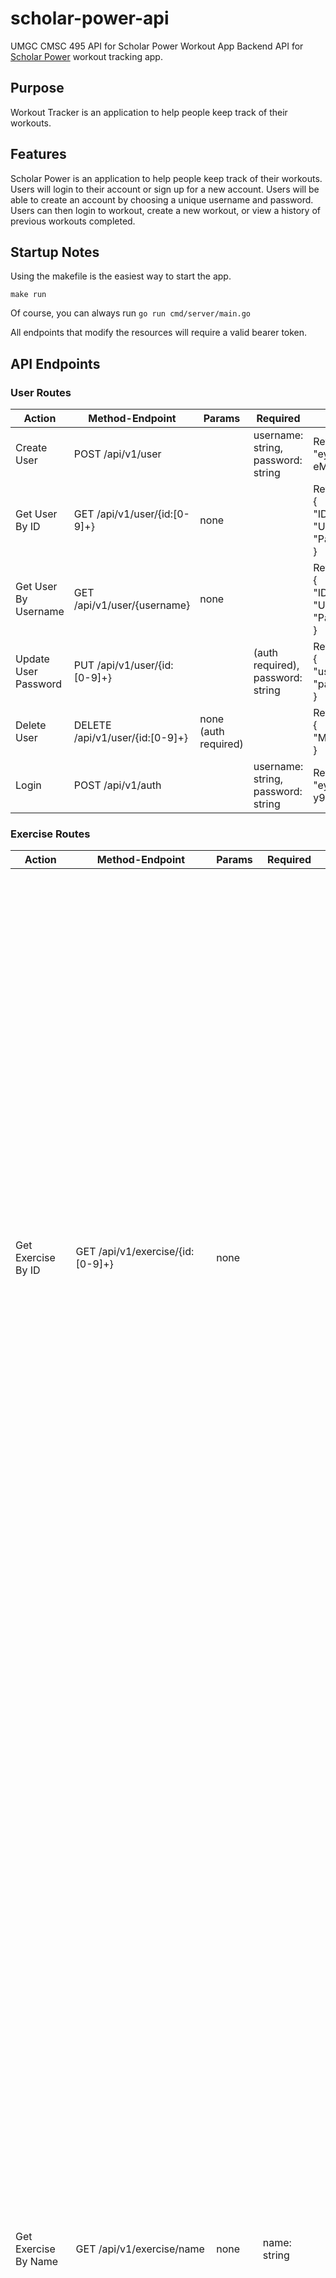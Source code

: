 # scholar-power-api

UMGC CMSC 495 API for Scholar Power Workout App
Backend API for [Scholar Power](https://github.com/MoistCode/scholar-power) workout tracking app.

## Purpose

Workout Tracker is an application to help people keep track of their workouts.

## Features

Scholar Power is an application to help people keep track of their workouts. Users will login to their account or sign up for a new account. Users will be able to create an account by choosing a unique username and password. Users can then login to workout, create a new workout, or view a history of previous workouts completed. 

## Startup Notes

Using the makefile is the easiest way to start the app.

`make run`

Of course, you can always run `go run cmd/server/main.go`

All endpoints that modify the resources will require a valid bearer token.

## API Endpoints

### User Routes

Action | Method-Endpoint | Params | Required | Response 
--- | -------| --------------| ---------- | ------------
Create User | POST /api/v1/user |  | username: string, password: string  |  Return: token or error "eyJhbGciOiJIUzI1NiIsInR5cCI6IkpXVCJ9.eyJpZCI6ImRjMWU4OWRiLTIxZGQtNDM1ZS04Yzk0LTA3YWIyNzMwOWUxMiIsImlzc3VlciI6IlNjaG9sYXItUG93ZXIiLCJ1c2VybmFtZSI6InVzZXIzIiwiaXNzdWVkX2F0IjoiMjAyMy0wMi0xMFQxNTo0OToyOS45NDEwMDUtMDU6MDAiLCJleHBpcmVkX2F0IjoiMjAyMy0wMi0xMFQxNjowNDoyOS45NDEwMDUtMDU6MDAifQ.bz5PUFR2a_JfXgOC0vCFkGspDHhu4-eMCoRqQHeASJA"
Get User By ID | GET /api/v1/user/{id:[0-9]+} | none | | Return: User or error <br /> {<br />"ID": "1", <br /> "UserName": "user1", <br /> "PasswordHash": "$2a$10$9IxVao19OqCVj9No1lySxupoM7Njl2jgxY6Artr4QSzvbdXel0feG"<br />}
Get User By Username | GET /api/v1/user/{username} | none | | Return: User or error <br /> {<br />"ID": "1", <br /> "UserName": "user1", <br /> "PasswordHash": "$2a$10$9IxVao19OqCVj9No1lySxupoM7Njl2jgxY6Artr4QSzvbdXel0feG"<br />}
Update User Password | PUT /api/v1/user/{id:[0-9]+} || (auth required), password: string | Return: error <br /> {<br /> "username": "", <br /> "password": "user33"<br /> }
Delete User | DELETE /api/v1/user/{id:[0-9]+} | none (auth required) || Return: error <br />{ <br /> "Message": "Poof, it's gone!" <br /> }
Login | POST /api/v1/auth || username: string, password: string | Return: token or error <br /> "eyJhbGciOiJIUzI1NiIsInR5cCI6IkpXVCJ9.eyJpZCI6IjcwM2ZjYzI4LTg5MjQtNDNmMi05YzRiLTBlMDNmY2E3N2NlOCIsImlzc3VlciI6IlNjaG9sYXItUG93ZXIiLCJ1c2VybmFtZSI6InVzZXIzIiwiaXNzdWVkX2F0IjoiMjAyMy0wMi0xMFQxNTo1MjoxMC4wNDIwNTItMDU6MDAiLCJleHBpcmVkX2F0IjoiMjAyMy0wMi0xMFQxNjowNzoxMC4wNDIwNTItMDU6MDAifQ.U22MN2UGO2K6-y9Xw6nocoq7QYoJTPhLlx6V2MldloM"


### Exercise Routes

Action | Method-Endpoint | Params | Required| Response 
--- | -------| --------------| ------------| ------------
Get Exercise By ID | GET /api/v1/exercise/{id:[0-9]+} | none || Return : exercise or error <br /> { <br /> "ID": "1", <br /> "Name": "Landmine twist",<br /> "Muscle": "abdominals", <br /> "Equipment": "other", <br /> "Instructions": "Position a bar into a landmine or securely anchor it in a corner. Load the bar to an appropriate weight. Raise the bar from the floor, taking it to shoulder height with both hands with your arms extended in front of you. Adopt a wide stance. This will be your starting position. Perform the movement by rotating the trunk and hips as you swing the weight all the way down to one side. Keep your arms extended throughout the exercise. Reverse the motion to swing the weight all the way to the opposite side. Continue alternating the movement until the set is complete." <br /> }
Get Exercise By Name | GET /api/v1/exercise/name | none | name: string | Return: array of exercises or error <br /> [ <br /> {<br /> "ID": "58", <br /> "Name": "Chest dip", <br />"Muscle": "chest", <br /> "Equipment": "other", <br /> "Instructions": "For this exercise you will need access to parallel bars. To get yourself into the starting position, hold your body at arms length (arms locked) above the bars. While breathing in, lower yourself slowly with your torso leaning forward around 30 degrees or so and your elbows flared out slightly until you feel a slight stretch in the chest. Once you feel the stretch, use your chest to bring your body back to the starting position as you breathe out. Tip: Remember to squeeze the chest at the top of the movement for a second. Repeat the movement for the prescribed amount of repetitions.  Variations: If you are new at this exercise and do not have the strength to perform it, use a dip assist machine if available. These machines use weight to help you push your bodyweight. Otherwise, a spotter holding your legs can help. More advanced lifters can add weight to the exercise by using a weight belt that allows the addition of weighted plates." <br /> } <br /> ]
Get Exercise By Muscle Group | GET /api/v1/exercise/muscle | none | muscle: string | Return: array of exercises or error <br /> [ <br /> { <br /> "ID": "31", <br /> "Name": "Incline Hammer Curls", <br /> "Muscle": "biceps", <br /> "Equipment": "dumbbell", <br /> "Instructions": "Seat yourself on an incline bench with a dumbbell in each hand. You should pressed firmly against he back with your feet together. Allow the dumbbells to hang straight down at your side, holding them with a neutral grip. This will be your starting position. Initiate the movement by flexing at the elbow, attempting to keep the upper arm stationary. Continue to the top of the movement and pause, then slowly return to the start position." <br /> }, ... <br /> ]
Get Exercise By Equipment | GET /api/v1/exercise/equipment | none | equipment: string | Return: array of exercises or error <br /> [ <br /> { <br /> "ID": "32", <br /> "Name": "Wide-grip barbell curl", <br /> "Muscle": "biceps", <br /> "Equipment": "barbell", <br /> "Instructions": "Stand up with your torso upright while holding a barbell at the wide outer handle. The palm of your hands should be facing forward. The elbows should be close to the torso. This will be your starting position. While holding the upper arms stationary, curl the weights forward while contracting the biceps as you breathe out. Tip: Only the forearms should move. Continue the movement until your biceps are fully contracted and the bar is at shoulder level. Hold the contracted position for a second and squeeze the biceps hard. Slowly begin to bring the bar back to starting position as your breathe in. Repeat for the recommended amount of repetitions.  Variations:  You can also perform this movement using an E-Z bar or E-Z attachment hooked to a low pulley. This variation seems to really provide a good contraction at the top of the movement. You may also use the closer grip for variety purposes." <br />}, ... <br /> ]

### Workout Routes

Action | Method-Endpoint | Params | Required| Response 
--- | -------| --------------| ------------| ------------
Create Workout | POST /api/v1/workout | (auth required) | creator_id: string <br /> Optional: name: string, sets: string, reps: string, load: string, plan_id: string, exercise_id: string, instructions_id: string | Return: message <br /> { <br /> "Message": "workout created" <br /> }
Get Workouts By User | GET /api/v1/workout/user/{username} | (auth required) | none |Return: list of workouts or error <br /> [ <br /> { <br />   "PlanID": "36", <br /> "Name": "Upper", <br /> "CreatedAt": "2023-02-10 21:01:09.000", <br /> "EditedAt": "2023-02-10 21:01:09.000", <br /> "CreatorID": "4" <br /> } <br /> ]
Get Workout Exercises | GET /api/v1/workout/{plan_id} | (auth required) | none | Return: list of exercises in a workout or error <br /> [ <br /> { <br /> "ID": "7", <br /> "PlanID": "36", <br /> "Name": "Upper", <br /> "Sets": "3", <br /> "Reps": "8", <br /> "Load": "135", <br /> "ExerciseName": "Low-cable cross-over", <br /> "ExerciseMuscle": "chest", <br /> "ExerciseEquipment": "cable", <br /> "ExerciseInstructions": "To move into the starting position, place the pulleys at the low position, select the resistance to be used and grasp a handle in each hand. Step forward, gaining tension in the pulleys. Your palms should be facing forward, hands below the waist, and your arms straight. This will be your starting position. With a slight bend in your arms, draw your hands upward and toward the midline of your body. Your hands should come together in front of your chest, palms facing up. Return your arms back to the starting position after a brief pause." <br /> } <br /> ]
Update Workout | PUT /api/v1/workout/{plan_id} | (auth required) | id: string | Return: message <br /> { <br /> "Message": "workout updated" <br /> }
Delete Workout | DELETE /api/v1/workout/{plan_id} | (auth required) | none | Return: message <br /> { <br /> "Message": "workout deleted" <br /> }

### Workout History Routes

Action | Method-Endpoint | Params | Required| Response 
--- | -------| --------------| ------------| ------------
Create Workout History | POST /api/v1/history | (auth required) | date: string, duration: string, plan_id: string, athlete_id: string <br /> Optional: notes: string | Return: message or error <br /> {<br /> "Message":"History created"<br />}
Get Workout History | GET /api/v1/history/{id} | none | (auth required) |Return: message or error <br />[{<br />"ID":"1","Date":"1-Feb-2023","Duration":"55:00","Notes":"Gassed","PlanID":"1","AthleteID":"1"},<br />{"ID":"2","Date":"2-Feb-2023","Duration":"51:00","Notes":"Ok","PlanID":"1","AthleteID":"1"},<br />{"ID":"3","Date":"3-Feb-2023","Duration":"52:00","Notes":"Great","PlanID":"2","AthleteID":"1"},<br />{"ID":"4","Date":"4-Feb-2023","Duration":"50:00","Notes":"Great","PlanID":"2","AthleteID":"1"<br />}]
Update Workout History | PUT /api/v1/history/{id} | (auth required) | notes: string <br /> Optional: date: string (not implemented yet), duration: string (not implemented yet) | Return: message or error <br /> {<br />"Message":"workout history updated"<br />}
Delete Workout History | DELETE /api/v1/history/{id} | (auth required) | none | Return: message or error <br /> {<br />"Message":"Poof! It's gone."<br />}

## References

Exercises will be populated from [API Ninjas Exercises API](https://www.api-ninjas.com/api/exercises)

[![Code Smells](https://sonarcloud.io/api/project_badges/measure?project=thefueley_scholar-power-api&metric=code_smells)](https://sonarcloud.io/summary/new_code?id=thefueley_scholar-power-api)

